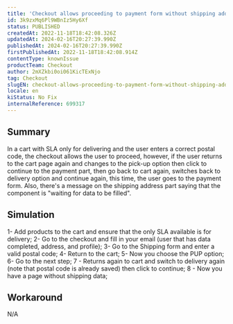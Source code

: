 ```yaml
---
title: 'Checkout allows proceeding to payment form without shipping address on the UI only'
id: 3k9zxMq6Pl9WBnIz5Hy6Xf
status: PUBLISHED
createdAt: 2022-11-18T18:42:08.326Z
updatedAt: 2024-02-16T20:27:39.990Z
publishedAt: 2024-02-16T20:27:39.990Z
firstPublishedAt: 2022-11-18T18:42:08.914Z
contentType: knownIssue
productTeam: Checkout
author: 2mXZkbi0oi061KicTExNjo
tag: Checkout
slugEN: checkout-allows-proceeding-to-payment-form-without-shipping-address-on-the-ui-only
locale: en
kiStatus: No Fix
internalReference: 699317
---
```


## Summary


In a cart with SLA only for delivering and the user enters a correct postal code, the checkout allows the user to proceed, however, if the user returns to the cart page again and changes to the pick-up option then click to continue to the payment part, then go back to cart again, switches back to delivery option and continue again, this time, the user goes to the payment form. Also, there's a message on the shipping address part saying that the component is "waiting for data to be filled".



## Simulation


1- Add products to the cart and ensure that the only SLA available is for delivery;
2- Go to the checkout and fill in your email (user that has data completed, address, and profile);
3- Go to the Shipping form and enter a valid postal code;
4- Return to the cart;
5- Now you choose the PUP option;
6- Go to the next step;
7 - Returns again to cart and switch to delivery again (note that postal code is already saved) then click to continue;
8 - Now you have a page without shipping data;



## Workaround


N/A

